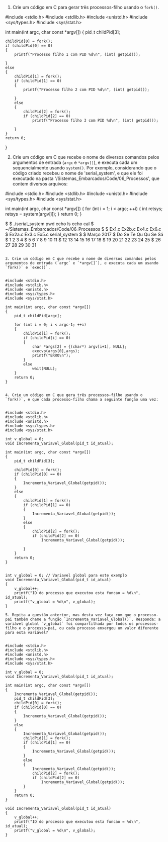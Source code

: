 1. Crie um código em C para gerar três processos-filho usando o `fork()`.

#include <stdio.h>
#include <stdlib.h>
#include <unistd.h>
#include <sys/types.h>
#include <sys/stat.h>

int main(int argc, char const *argv[])
{
	pid_t childPid[3];
			
	childPid[0] = fork();
	if (childPid[0] == 0)
	{
		printf("Processo filho 1 com PID %d\n", (int) getpid());
		
	}
	else
	{
		childPid[1] = fork();
		if (childPid[1] == 0)
		{
			printf("Processo filho 2 com PID %d\n", (int) getpid());
			
		}
		else
		{
			childPid[2] = fork();
			if (childPid[2] == 0)
				printf("Processo filho 3 com PID %d\n", (int) getpid());
				
		}
	}
	return 0;
}


2. Crie um código em C que recebe o nome de diversos comandos pelos argumentos de entrada (`argc` e `*argv[]`), e executa cada um sequencialmente usando `system()`. Por exemplo, considerando que o código criado recebeu o nome de 'serial_system', e que ele foi executado na pasta '/Sistemas_Embarcados/Code/06_Processos', que contem diversos arquivos:


#include <stdio.h>
#include <stdlib.h>
#include <unistd.h>
#include <sys/types.h>
#include <sys/stat.h>

int main(int argc, char const *argv[])
{
	for (int i = 1; i < argc; ++i)
	{
		int retsys;
		retsys = system(argv[i]);
	}
	return 0;
}

$
$ ./serial_system pwd echo ls echo cal
$ ~/Sistemas_Embarcados/Code/06_Processos
$
$ Ex1.c    Ex2b.c   Ex4.c   Ex6.c
$ Ex2a.c   Ex3.c    Ex5.c   serial_system
$
$     Março 2017
$ Do Se Te Qu Qu Se Sá
$           1  2  3  4
$  5  6  7  8  9 10 11
$ 12 13 14 15 16 17 18
$ 19 20 21 22 23 24 25
$ 26 27 28 29 30 31
```

3. Crie um código em C que recebe o nome de diversos comandos pelos argumentos de entrada (`argc` e `*argv[]`), e executa cada um usando `fork()` e `exec()`.


#include <stdio.h>
#include <stdlib.h>
#include <unistd.h>
#include <sys/types.h>
#include <sys/stat.h>

int main(int argc, char const *argv[])
{
	pid_t childPid[argc];

	for (int i = 0; i < argc-1; ++i)
	{
		childPid[i] = fork();
		if (childPid[i] == 0)
		{
			char *args[2] = {(char*) argv[i+1], NULL};
			execvp(args[0],args);
			printf("ERRO\n");
		}	
		else
			wait(NULL);
	}
	return 0;
}


4. Crie um código em C que gera três processos-filho usando o `fork()`, e que cada processo-filho chama a seguinte função uma vez:


#include <stdio.h>
#include <stdlib.h>
#include <unistd.h>
#include <sys/types.h>
#include <sys/stat.h>

int v_global = 0; 
void Incrementa_Variavel_Global(pid_t id_atual);

int main(int argc, char const *argv[])
{
	pid_t childPid[3];
			
	childPid[0] = fork();
	if (childPid[0] == 0)
	{
		Incrementa_Variavel_Global(getpid());
	}
	else
	{
		childPid[1] = fork();
		if (childPid[1] == 0)
		{
			Incrementa_Variavel_Global(getpid());	
		}
		else
		{
			childPid[2] = fork();
			if (childPid[2] == 0)
				Incrementa_Variavel_Global(getpid());
				
		}
	}
	return 0;
}


int v_global = 0; // Variavel global para este exemplo
void Incrementa_Variavel_Global(pid_t id_atual)
{
	v_global++;
	printf("ID do processo que executou esta funcao = %d\n", id_atual);
	printf("v_global = %d\n", v_global);
}

5. Repita a questão anterior, mas desta vez faça com que o processo-pai também chame a função `Incrementa_Variavel_Global()`. Responda: a variável global `v_global` foi compartilhada por todos os processos-filho e o processo-pai, ou cada processo enxergou um valor diferente para esta variável?


#include <stdio.h>
#include <stdlib.h>
#include <unistd.h>
#include <sys/types.h>
#include <sys/stat.h>

int v_global = 0; 
void Incrementa_Variavel_Global(pid_t id_atual);

int main(int argc, char const *argv[])
{
	Incrementa_Variavel_Global(getpid());
	pid_t childPid[3];
	childPid[0] = fork();
	if (childPid[0] == 0)
	{
		Incrementa_Variavel_Global(getpid());
	}
	else
	{
		Incrementa_Variavel_Global(getpid());
		childPid[1] = fork();
		if (childPid[1] == 0)
		{
			Incrementa_Variavel_Global(getpid());	
		}
		else
		{
			Incrementa_Variavel_Global(getpid());
			childPid[2] = fork();
			if (childPid[2] == 0)
				Incrementa_Variavel_Global(getpid());
		}
	}
	return 0;
}

void Incrementa_Variavel_Global(pid_t id_atual)
{
	v_global++;
	printf("ID do processo que executou esta funcao = %d\n", id_atual);
	printf("v_global = %d\n", v_global);
}


